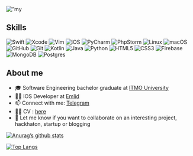 <p align=”center”>
<img width=”200" height=”200" src="https://user-images.githubusercontent.com/24693046/182033167-747bb4b1-eebc-4f68-86b1-155446c95152.jpg" alt=”my banner”>
</p>

## Skills 

![Swift](https://img.shields.io/badge/swift-F54A2A?style=for-the-badge&logo=swift&logoColor=white)
![Xcode](https://img.shields.io/badge/Xcode-007ACC?style=for-the-badge&logo=Xcode&logoColor=white)
![Vim](https://img.shields.io/badge/VIM-%2311AB00.svg?style=for-the-badge&logo=vim&logoColor=white)
![iOS](https://img.shields.io/badge/iOS-000000?style=for-the-badge&logo=ios&logoColor=white)
![PyCharm](https://img.shields.io/badge/pycharm-143?style=for-the-badge&logo=pycharm&logoColor=black&color=black&labelColor=green)
![PhpStorm](https://img.shields.io/badge/phpstorm-143?style=for-the-badge&logo=phpstorm&logoColor=black&color=black&labelColor=darkorchid)
![Linux](https://img.shields.io/badge/Linux-FCC624?style=for-the-badge&logo=linux&logoColor=black)
![macOS](https://img.shields.io/badge/mac%20os-000000?style=for-the-badge&logo=macos&logoColor=F0F0F0)
![GitHub](https://img.shields.io/badge/github-%23121011.svg?style=for-the-badge&logo=github&logoColor=white)
![Git](https://img.shields.io/badge/git-%23F05033.svg?style=for-the-badge&logo=git&logoColor=white)
![Kotlin](https://img.shields.io/badge/kotlin-%230095D5.svg?style=for-the-badge&logo=kotlin&logoColor=white)
![Java](https://img.shields.io/badge/java-%23ED8B00.svg?style=for-the-badge&logo=java&logoColor=white)
![Python](https://img.shields.io/badge/python-3670A0?style=for-the-badge&logo=python&logoColor=ffdd54)
![HTML5](https://img.shields.io/badge/html5-%23E34F26.svg?style=for-the-badge&logo=html5&logoColor=white)
![CSS3](https://img.shields.io/badge/css3-%231572B6.svg?style=for-the-badge&logo=css3&logoColor=white)
![Firebase](https://img.shields.io/badge/Firebase-039BE5?style=for-the-badge&logo=Firebase&logoColor=white)
![MongoDB](https://img.shields.io/badge/MongoDB-%234ea94b.svg?style=for-the-badge&logo=mongodb&logoColor=white)
![Postgres](https://img.shields.io/badge/postgres-%23316192.svg?style=for-the-badge&logo=postgresql&logoColor=white)

## About me
- 🎓 Software Engineering bachelor graduate at [ITMO University](https://en.itmo.ru)
- :man_technologist: IOS Developer at [Emlid](https://emlid.com)
- 📫 Connect with me: [Telegram](https://t.me/Jellied_Fish)
- 👨‍🎓 CV : [here](https://github.com/JelliedFish/CV)
- 🚀 Let me know if you want to collaborate on an interesting project, hackhaton, startup or blogging

[![Anurag’s github stats](https://github-readme-stats.vercel.app/api?username=yushi1007)](https://github.com/jelliedfish)

[![Top Langs](https://github-readme-stats.vercel.app/api/top-langs/?username=yushi1007&layout=compact)](https://github.com/jelliedfish)

